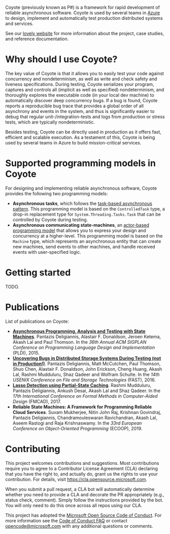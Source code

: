 Coyote (previously known as P#) is a framework for rapid development of reliable asynchronous software. Coyote is used by several teams in [Azure](https://azure.microsoft.com/) to design, implement and automatically test production distributed systems and services.

See our [lovely website](https://microsoft.github.io/microsoft/coyote) for more
information about the project, case studies, and reference documentation.

# Why should I use Coyote?

The key value of Coyote is that it allows you to easily test your code against concurrency and nondeterminism, as well as write and check safety and liveness specifications. During testing, Coyote serializes your program, captures and controls all (implicit as well as specified) nondeterminism, and thoroughly explores the executable code (in your local dev machine) to automatically discover deep concurrency bugs. If a bug is found, Coyote reports a reproducible bug trace that provides a global order of all asynchrony and events in the system, and thus is significantly easier to debug that regular unit-/integration-tests and logs from production or stress tests, which are typically nondeterministic.

Besides testing, Coyote can be directly used in production as it offers fast, efficient and scalable execution. As a testament of this, Coyote is being used by several teams in Azure to build mission-critical services.

# Supported programming models in Coyote
For designing and implementing reliable asynchronous software, Coyote provides the following two programming models:
- **Asynchronous tasks**, which follows the [task-based asynchronous pattern](https://docs.microsoft.com/en-us/dotnet/standard/asynchronous-programming-patterns/task-based-asynchronous-pattern-tap). This programming model is based on the `ControlledTask` type, a drop-in replacement type for `System.Threading.Tasks.Task` that can be controlled by Coyote during testing.
- **Asynchronous communicating state-machines**, an [actor-based programming model](https://en.wikipedia.org/wiki/Actor_model) that allows you to express your design and concurrency at a higher-level. This programming model is based on the `Machine` type, which represents an asynchronous entity that can create new machines, send events to other machines, and handle received events with user-specified logic.

# Getting started
TODO.

# Publications
List of publications on Coyote:
- **[Asynchronous Programming, Analysis and Testing with State Machines](https://dl.acm.org/citation.cfm?id=2737996)**. Pantazis Deligiannis, Alastair F. Donaldson, Jeroen Ketema, Akash Lal and Paul Thomson. In the *36th Annual ACM SIGPLAN Conference on Programming Language Design and Implementation* (PLDI), 2015.
- **[Uncovering Bugs in Distributed Storage Systems During Testing (not in Production!)](https://www.usenix.org/node/194442)**. Pantazis Deligiannis, Matt McCutchen, Paul Thomson, Shuo Chen, Alastair F. Donaldson, John Erickson, Cheng Huang, Akash Lal, Rashmi Mudduluru, Shaz Qadeer and Wolfram Schulte. In the *14th USENIX Conference on File and Storage Technologies* (FAST), 2016.
- **[Lasso Detection using Partial-State Caching](https://www.microsoft.com/en-us/research/publication/lasso-detection-using-partial-state-caching-2/)**. Rashmi Mudduluru, Pantazis Deligiannis, Ankush Desai, Akash Lal and Shaz Qadeer. In the *17th International Conference on Formal Methods in Computer-Aided Design* (FMCAD), 2017.
- **Reliable State Machines: A Framework for Programming Reliable Cloud Services**. Suvam Mukherjee, Nitin John Raj, Krishnan Govindraj, Pantazis Deligiannis, Chandramouleswaran Ravichandran, Akash Lal, Aseem Rastogi and Raja Krishnaswamy. In the *33rd European Conference on Object-Oriented Programming* (ECOOP), 2019.

# Contributing
This project welcomes contributions and suggestions.  Most contributions require you to agree to a
Contributor License Agreement (CLA) declaring that you have the right to, and actually do, grant us
the rights to use your contribution. For details, visit https://cla.opensource.microsoft.com.

When you submit a pull request, a CLA bot will automatically determine whether you need to provide
a CLA and decorate the PR appropriately (e.g., status check, comment). Simply follow the instructions
provided by the bot. You will only need to do this once across all repos using our CLA.

This project has adopted the [Microsoft Open Source Code of Conduct](https://opensource.microsoft.com/codeofconduct/). For more information see the [Code of Conduct FAQ](https://opensource.microsoft.com/codeofconduct/faq/) or contact [opencode@microsoft.com](mailto:opencode@microsoft.com) with any additional questions or comments.
